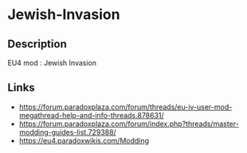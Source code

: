 # Jewish-Invasion

## Description

EU4 mod : Jewish Invasion

## Links

- <https://forum.paradoxplaza.com/forum/threads/eu-iv-user-mod-megathread-help-and-info-threads.878631/>
- <https://forum.paradoxplaza.com/forum/index.php?threads/master-modding-guides-list.729388/>
- <https://eu4.paradoxwikis.com/Modding>

